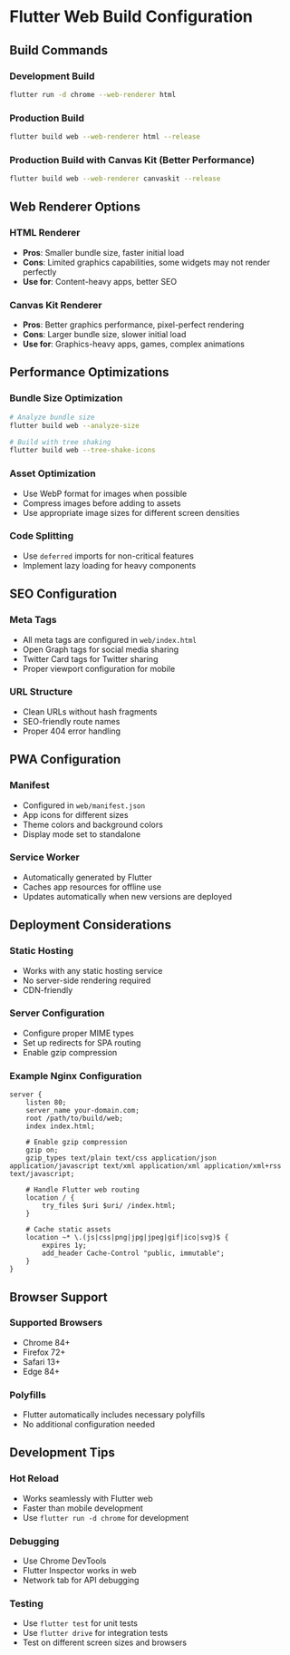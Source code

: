 # Flutter Web Build Configuration

## Build Commands

### Development Build
```bash
flutter run -d chrome --web-renderer html
```

### Production Build
```bash
flutter build web --web-renderer html --release
```

### Production Build with Canvas Kit (Better Performance)
```bash
flutter build web --web-renderer canvaskit --release
```

## Web Renderer Options

### HTML Renderer
- **Pros**: Smaller bundle size, faster initial load
- **Cons**: Limited graphics capabilities, some widgets may not render perfectly
- **Use for**: Content-heavy apps, better SEO

### Canvas Kit Renderer
- **Pros**: Better graphics performance, pixel-perfect rendering
- **Cons**: Larger bundle size, slower initial load
- **Use for**: Graphics-heavy apps, games, complex animations

## Performance Optimizations

### Bundle Size Optimization
```bash
# Analyze bundle size
flutter build web --analyze-size

# Build with tree shaking
flutter build web --tree-shake-icons
```

### Asset Optimization
- Use WebP format for images when possible
- Compress images before adding to assets
- Use appropriate image sizes for different screen densities

### Code Splitting
- Use `deferred` imports for non-critical features
- Implement lazy loading for heavy components

## SEO Configuration

### Meta Tags
- All meta tags are configured in `web/index.html`
- Open Graph tags for social media sharing
- Twitter Card tags for Twitter sharing
- Proper viewport configuration for mobile

### URL Structure
- Clean URLs without hash fragments
- SEO-friendly route names
- Proper 404 error handling

## PWA Configuration

### Manifest
- Configured in `web/manifest.json`
- App icons for different sizes
- Theme colors and background colors
- Display mode set to standalone

### Service Worker
- Automatically generated by Flutter
- Caches app resources for offline use
- Updates automatically when new versions are deployed

## Deployment Considerations

### Static Hosting
- Works with any static hosting service
- No server-side rendering required
- CDN-friendly

### Server Configuration
- Configure proper MIME types
- Set up redirects for SPA routing
- Enable gzip compression

### Example Nginx Configuration
```nginx
server {
    listen 80;
    server_name your-domain.com;
    root /path/to/build/web;
    index index.html;

    # Enable gzip compression
    gzip on;
    gzip_types text/plain text/css application/json application/javascript text/xml application/xml application/xml+rss text/javascript;

    # Handle Flutter web routing
    location / {
        try_files $uri $uri/ /index.html;
    }

    # Cache static assets
    location ~* \.(js|css|png|jpg|jpeg|gif|ico|svg)$ {
        expires 1y;
        add_header Cache-Control "public, immutable";
    }
}
```

## Browser Support

### Supported Browsers
- Chrome 84+
- Firefox 72+
- Safari 13+
- Edge 84+

### Polyfills
- Flutter automatically includes necessary polyfills
- No additional configuration needed

## Development Tips

### Hot Reload
- Works seamlessly with Flutter web
- Faster than mobile development
- Use `flutter run -d chrome` for development

### Debugging
- Use Chrome DevTools
- Flutter Inspector works in web
- Network tab for API debugging

### Testing
- Use `flutter test` for unit tests
- Use `flutter drive` for integration tests
- Test on different screen sizes and browsers


